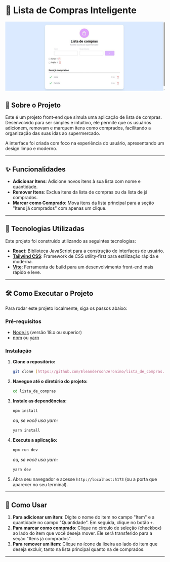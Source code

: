 # 🛒 Lista de Compras Inteligente
![lista de compras](lista_compra.jpg)

## 📝 Sobre o Projeto

Este é um projeto front-end que simula uma aplicação de lista de compras. Desenvolvido para ser simples e intuitivo, ele permite que os usuários adicionem, removam e marquem itens como comprados, facilitando a organização das suas idas ao supermercado.

A interface foi criada com foco na experiência do usuário, apresentando um design limpo e moderno.

---

## ✨ Funcionalidades

-   **Adicionar Itens**: Adicione novos itens à sua lista com nome e quantidade.
-   **Remover Itens**: Exclua itens da lista de compras ou da lista de já comprados.
-   **Marcar como Comprado**: Mova itens da lista principal para a seção "Itens já comprados" com apenas um clique.

---

## 🚀 Tecnologias Utilizadas

Este projeto foi construído utilizando as seguintes tecnologias:

-   **[React](https://react.dev/)**: Biblioteca JavaScript para a construção de interfaces de usuário.
-   **[Tailwind CSS](https://tailwindcss.com/)**: Framework de CSS utility-first para estilização rápida e moderna.
-   **[Vite](https://vitejs.dev/)**: Ferramenta de build para um desenvolvimento front-end mais rápido e leve.

---

## 🛠️ Como Executar o Projeto

Para rodar este projeto localmente, siga os passos abaixo:

### Pré-requisitos

-   [Node.js](https://nodejs.org/en/) (versão 18.x ou superior)
-   [npm](https://www.npmjs.com/) ou [yarn](https://yarnpkg.com/)

### Instalação

1.  **Clone o repositório:**
    ```bash
    git clone [https://github.com/EleandersonJeronimo/lista_de_compras.git](https://github.com/EleandersonJeronimo/lista_de_compras.git)
    ```

2.  **Navegue até o diretório do projeto:**
    ```bash
    cd lista_de_compras
    ```

3.  **Instale as dependências:**
    ```bash
    npm install
    ```
    *ou, se você usa yarn:*
    ```bash
    yarn install
    ```

4.  **Execute a aplicação:**
    ```bash
    npm run dev
    ```
    *ou, se você usa yarn:*
    ```bash
    yarn dev
    ```

5.  Abra seu navegador e acesse `http://localhost:5173` (ou a porta que aparecer no seu terminal).

---

## 📖 Como Usar

1.  **Para adicionar um item**: Digite o nome do item no campo "Item" e a quantidade no campo "Quantidade". Em seguida, clique no botão `+`.
2.  **Para marcar como comprado**: Clique no círculo de seleção (checkbox) ao lado do item que você deseja mover. Ele será transferido para a seção "Itens já comprados".
3.  **Para remover um item**: Clique no ícone da lixeira ao lado do item que deseja excluir, tanto na lista principal quanto na de comprados.

---
